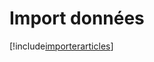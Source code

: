 # Import données

[!include[importerarticles](importdonnees.importerarticles.autogen.md)]


































